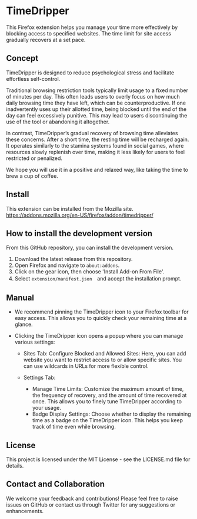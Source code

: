 # TimeDripper

This Firefox extension helps you manage your time more effectively by blocking access to specified websites. 
The time limit for site access gradually recovers at a set pace.

## Concept

TimeDripper is designed to reduce psychological stress and facilitate effortless self-control.

Traditional browsing restriction tools typically limit usage to a fixed number of minutes per day. This often leads users to overly focus on how much daily browsing time they have left, which can be counterproductive. If one inadvertently uses up their allotted time, being blocked until the end of the day can feel excessively punitive. This may lead to users discontinuing the use of the tool or abandoning it altogether.

In contrast, TimeDripper’s gradual recovery of browsing time alleviates these concerns. After a short time, the resting time will be recharged again. It operates similarly to the stamina systems found in social games, where resources slowly replenish over time, making it less likely for users to feel restricted or penalized.

We hope you will use it in a positive and relaxed way, like taking the time to brew a cup of coffee.

## Install

This extension can be installed from the Mozilla site.
https://addons.mozilla.org/en-US/firefox/addon/timedripper/

## How to install the development version

From this GitHub repository, you can install the development version.

1. Download the latest release from this repository.
2. Open Firefox and navigate to `about:addons`.
3. Click on the gear icon, then choose 'Install Add-on From File'.
4. Select `extension/manifest.json`　and accept the installation prompt.

## Manual
* We recommend pinning the TimeDripper icon to your Firefox toolbar for easy access. This allows you to quickly check your remaining time at a glance.
* Clicking the TimeDripper icon opens a popup where you can manage various settings:

  * Sites Tab: Configure Blocked and Allowed Sites: Here, you can add website you want to restrict access to or allow specific sites. You can use wildcards in URLs for more flexible control.

  * Settings Tab: 
    * Manage Time Limits: Customize the maximum amount of time, the frequency of recovery, and the amount of time recovered at once. This allows you to finely tune TimeDripper according to your usage. 
    * Badge Display Settings: Choose whether to display the remaining time as a badge on the TimeDripper icon. This helps you keep track of time even while browsing.
    
## License
This project is licensed under the MIT License - see the LICENSE.md file for details.

## Contact and Collaboration
We welcome your feedback and contributions! Please feel free to raise issues on GitHub or contact us through Twitter for any suggestions or enhancements.
